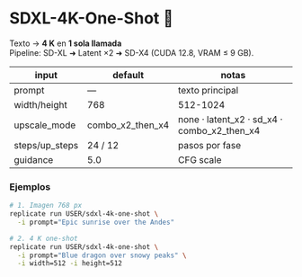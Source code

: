 # SDXL-4K-One-Shot 🚀

Texto → **4 K** en **1 sola llamada**  
Pipeline: SD-XL ➜ Latent ×2 ➜ SD-X4 (CUDA 12.8, VRAM ≤ 9 GB).

| input          | default | notas |
|----------------|---------|-------|
| prompt         | —       | texto principal |
| width/height   | 768     | 512-1024 |
| upscale_mode   | combo_x2_then_x4 | none · latent_x2 · sd_x4 · combo_x2_then_x4 |
| steps/up_steps | 24 / 12 | pasos por fase |
| guidance       | 5.0     | CFG scale |

### Ejemplos

```bash
# 1. Imagen 768 px
replicate run USER/sdxl-4k-one-shot \
  -i prompt="Epic sunrise over the Andes"

# 2. 4 K one-shot
replicate run USER/sdxl-4k-one-shot \
  -i prompt="Blue dragon over snowy peaks" \
  -i width=512 -i height=512

